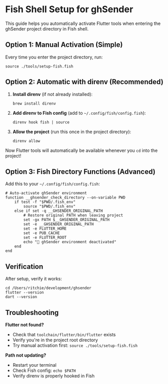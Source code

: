 # Fish Shell Setup for ghSender

This guide helps you automatically activate Flutter tools when entering the ghSender project directory in Fish shell.

## Option 1: Manual Activation (Simple)

Every time you enter the project directory, run:
```fish
source ./tools/setup-fish.fish
```

## Option 2: Automatic with direnv (Recommended)

1. **Install direnv** (if not already installed):
   ```fish
   brew install direnv
   ```

2. **Add direnv to Fish config** (add to `~/.config/fish/config.fish`):
   ```fish
   direnv hook fish | source
   ```

3. **Allow the project** (run this once in the project directory):
   ```fish
   direnv allow
   ```

Now Flutter tools will automatically be available whenever you `cd` into the project!

## Option 3: Fish Directory Functions (Advanced)

Add this to your `~/.config/fish/config.fish`:

```fish
# Auto-activate ghSender environment
function __ghsender_check_directory --on-variable PWD
    if test -f "$PWD/.fish_env"
        source "$PWD/.fish_env"
    else if set -q __GHSENDER_ORIGINAL_PATH
        # Restore original PATH when leaving project
        set -gx PATH $__GHSENDER_ORIGINAL_PATH
        set -e __GHSENDER_ORIGINAL_PATH
        set -e FLUTTER_HOME
        set -e PUB_CACHE  
        set -e FLUTTER_ROOT
        echo "🐠 ghSender environment deactivated"
    end
end
```

## Verification

After setup, verify it works:
```fish
cd /Users/ritchie/development/ghsender
flutter --version
dart --version
```

## Troubleshooting

**Flutter not found?**
- Check that `toolchain/flutter/bin/flutter` exists
- Verify you're in the project root directory
- Try manual activation first: `source ./tools/setup-fish.fish`

**Path not updating?**
- Restart your terminal
- Check Fish config: `echo $PATH`
- Verify direnv is properly hooked in Fish